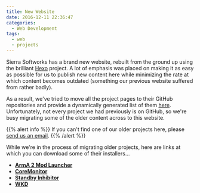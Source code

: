 ```yaml
---
title: New Website
date: 2016-12-11 22:36:47
categories:
  - Web Development
tags:
  - web
  - projects
---
```

Sierra Softworks has a brand new website, rebuilt from the ground up using the
brilliant [Hexo][hexo] project. A lot of emphasis was placed on making it as
easy as possible for us to publish new content here while minimizing the rate
at which content becomes outdated (something our previous website suffered
from rather badly).

As a result, we've tried to move all the project pages to their GitHub repositories
and provide a dynamically generated list of them [here](/projects/). Unfortunately,
not every project we had previously is on GitHub, so we're busy migrating some
of the older content across to this website.

{{% alert info %}}
If you can't find one of our older projects here, please
[send us an email](mailto:contact@sierrasoftworks.com).
{{% /alert %}}

<!--more-->

While we're in the process of migrating older projects, here are links at which
you can download some of their installers...

 - [**ArmA 2 Mod Launcher**](https://minio.sierrasoftworks.com/arma2ml/ArmA2ML.exe)
 - [**CoreMonitor**](https://minio.sierrasoftworks.com/coremonitor/CoreMonitorSetup.exe)
 - [**Standby Inhibitor**](https://minio.sierrasoftworks.com/standby-inhibitor/Standby%20Inhibitor%201.0.exe)
 - [**WKD**](https://minio.sierrasoftworks.com/wkd/WKDSetup.exe)


[hexo]: https://hexo.io